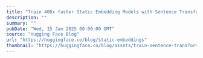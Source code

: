 ```yaml
---
title: "Train 400x faster Static Embedding Models with Sentence Transformers"
description: ""
summary: ""
pubDate: "Wed, 15 Jan 2025 00:00:00 GMT"
source: "Hugging Face Blog"
url: "https://huggingface.co/blog/static-embeddings"
thumbnail: "https://huggingface.co/blog/assets/train-sentence-transformers/st-hf-thumbnail.png"
---
```



